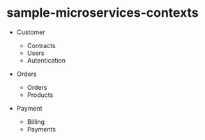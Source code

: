 # sample-microservices-contexts

- Customer

  - Contracts
  - Users
  - Autentication

- Orders

  - Orders
  - Products

- Payment
  - Billing
  - Payments
